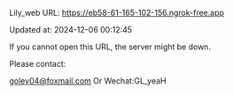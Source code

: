 Lily_web URL: https://eb58-61-165-102-156.ngrok-free.app

Updated at: 2024-12-06 00:12:45

If you cannot open this URL, the server might be down.

Please contact: 

goley04@foxmail.com Or Wechat:GL_yeaH